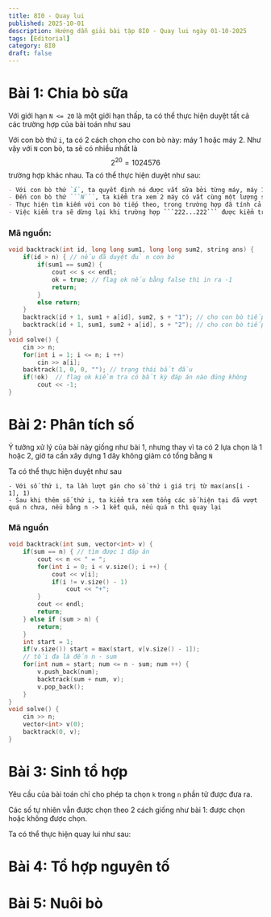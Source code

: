 ```yaml
---
title: 8I0 - Quay lui
published: 2025-10-01
description: Hướng dẫn giải bài tập 8I0 - Quay lui ngày 01-10-2025
tags: [Editorial]
category: 8I0
draft: false
---
```


# **Bài 1: Chia bò sữa**

Với giới hạn ```N <= 20``` là một giới hạn thấp, ta có thể thực hiện duyệt tất cả các trường hợp của bài toán như sau

Với con bò thứ ```i```, ta có 2 cách chọn cho con bò này: máy 1 hoặc máy 2. Như vậy với ```N``` con bò, ta sẽ có nhiều nhất là $$2^{20} = 1024576$$ trường hợp khác nhau. Ta có thể thực hiện duyệt như sau: 

```markdown
- Với con bò thứ `i`, ta quyết định nó được vắt sữa bởi từng máy, máy 1 -> máy 2, duy trì tổng lượng sữa mà mỗi máy vắt
- Đến con bò thứ ```N```, ta kiểm tra xem 2 máy có vắt cùng một lượng sữa không, nếu có thì ta đã tìm được 1 kết quả.
- Thực hiện tìm kiếm với con bò tiếp theo, trong trường hợp đã tính cả 2 trường hợp, ta quay lại con bò trước nó
- Việc kiểm tra sẽ dừng lại khi trường hợp ```222...222``` được kiểm tra
```

### Mã nguồn: 

```cpp
void backtrack(int id, long long sum1, long long sum2, string ans) {
    if(id > n) { // nếu đã duyệt đủ n con bò
        if(sum1 == sum2) {
            cout << s << endl;
            ok = true; // flag ok nếu bằng false thì in ra -1
            return;
        }
        else return;
    }
    backtrack(id + 1, sum1 + a[id], sum2, s + "1"); // cho con bò tiếp theo vào máy 1
    backtrack(id + 1, sum1, sum2 + a[id], s + "2"); // cho con bò tiếp theo vào máy 2
}
void solve() {
    cin >> n;
    for(int i = 1; i <= n; i ++) 
        cin >> a[i];
    backtrack(1, 0, 0, ""); // trạng thái bắt đầu
    if(!ok)  // flag ok kiểm tra có bất kỳ đáp án nào đúng không
        cout << -1;
}
```

# **Bài 2: Phân tích số**

Ý tưởng xử lý của bài này giống như bài 1, nhưng thay vì ta có 2 lựa chọn là 1 hoặc 2, giờ ta cần xây dựng 1 dãy không giảm có tổng bằng ```N```

Ta có thể thực hiện duyệt như sau

```
- Với số thứ i, ta lần lượt gán cho số thứ i giá trị từ max(ans[i - 1], 1)
- Sau khi thêm số thứ i, ta kiểm tra xem tổng các số hiện tại đã vượt quá n chưa, nếu bằng n -> 1 kết quả, nếu quá n thì quay lại
```

### Mã nguồn
```cpp
void backtrack(int sum, vector<int> v) {
    if(sum == n) { // tìm được 1 đáp án
        cout << n << " = ";
        for(int i = 0; i < v.size(); i ++) {
            cout << v[i];
            if(i != v.size() - 1)
                cout << "+";
        }
        cout << endl;
        return;
    } else if (sum > n) {
        return;
    }
    int start = 1;
    if(v.size()) start = max(start, v[v.size() - 1]);
    // tối đa là đến n - sum
    for(int num = start; num <= n - sum; num ++) {
        v.push_back(num);
        backtrack(sum + num, v);
        v.pop_back();
    }
}
void solve() {
    cin >> n;
    vector<int> v(0);
    backtrack(0, v);
}
```

# **Bài 3: Sinh tổ hợp**

Yêu cầu của bài toán chỉ cho phép ta chọn ```k``` trong ```n``` phần tử được đưa ra.

Các số tự nhiên vẫn được chọn theo 2 cách giống như bài 1: được chọn hoặc không được chọn.

Ta có thể thực hiện quay lui như sau:



# **Bài 4: Tổ hợp nguyên tố**
# **Bài 5: Nuôi bò**

